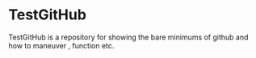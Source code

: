 TestGitHub
=========

TestGitHub is a repository for showing the bare minimums of github and how to maneuver , function etc.
